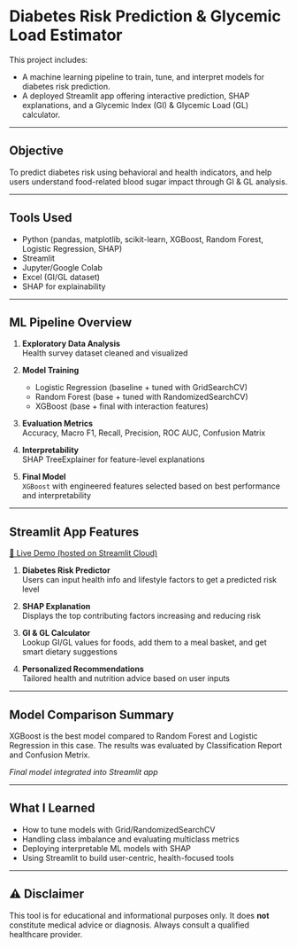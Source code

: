 # Diabetes Risk Prediction & Glycemic Load Estimator

This project includes:
- A machine learning pipeline to train, tune, and interpret models for diabetes risk prediction.
- A deployed Streamlit app offering interactive prediction, SHAP explanations, and a Glycemic Index (GI) & Glycemic Load (GL) calculator.

---

## Objective

To predict diabetes risk using behavioral and health indicators, and help users understand food-related blood sugar impact through GI & GL analysis.

---

## Tools Used

- Python (pandas, matplotlib, scikit-learn, XGBoost, Random Forest, Logistic Regression, SHAP)
- Streamlit
- Jupyter/Google Colab
- Excel (GI/GL dataset)
- SHAP for explainability

---

## ML Pipeline Overview

1. **Exploratory Data Analysis**  
   Health survey dataset cleaned and visualized

2. **Model Training**  
   - Logistic Regression (baseline + tuned with GridSearchCV)
   - Random Forest (base + tuned with RandomizedSearchCV)
   - XGBoost (base + final with interaction features)

3. **Evaluation Metrics**  
   Accuracy, Macro F1, Recall, Precision, ROC AUC, Confusion Matrix

4. **Interpretability**  
   SHAP TreeExplainer for feature-level explanations

5. **Final Model**  
   `XGBoost` with engineered features selected based on best performance and interpretability

---

## Streamlit App Features

[🔗 Live Demo (hosted on Streamlit Cloud)]([https://diabxgb.streamlit.app/])

1. **Diabetes Risk Predictor**  
   Users can input health info and lifestyle factors to get a predicted risk level

2. **SHAP Explanation**  
   Displays the top contributing factors increasing and reducing risk

3. **GI & GL Calculator**  
   Lookup GI/GL values for foods, add them to a meal basket, and get smart dietary suggestions

4. **Personalized Recommendations**  
   Tailored health and nutrition advice based on user inputs

---

## Model Comparison Summary
XGBoost is the best model compared to Random Forest and Logistic Regression in this case.
The results was evaluated by Classification Report and Confusion Metrix.

*Final model integrated into Streamlit app*

---

## What I Learned

- How to tune models with Grid/RandomizedSearchCV
- Handling class imbalance and evaluating multiclass metrics
- Deploying interpretable ML models with SHAP
- Using Streamlit to build user-centric, health-focused tools

---

## ⚠️ Disclaimer

This tool is for educational and informational purposes only. It does **not** constitute medical advice or diagnosis. Always consult a qualified healthcare provider.


